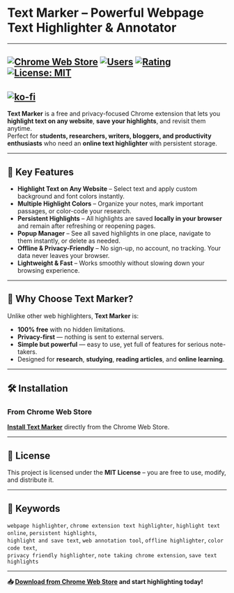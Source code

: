 # Text Marker – Powerful Webpage Text Highlighter & Annotator
---
[![Chrome Web Store](https://img.shields.io/chrome-web-store/v/njeijdibkglhjgjcjlpkapbojpegfcll.svg?label=Chrome%20Web%20Store)](https://chromewebstore.google.com/detail/njeijdibkglhjgjcjlpkapbojpegfcll?utm_source=item-share-cb)
[![Users](https://img.shields.io/chrome-web-store/users/njeijdibkglhjgjcjlpkapbojpegfcll.svg)](https://chromewebstore.google.com/detail/njeijdibkglhjgjcjlpkapbojpegfcll?utm_source=item-share-cb)
[![Rating](https://img.shields.io/chrome-web-store/rating/njeijdibkglhjgjcjlpkapbojpegfcll.svg)](https://chromewebstore.google.com/detail/njeijdibkglhjgjcjlpkapbojpegfcll?utm_source=item-share-cb)
[![License: MIT](https://img.shields.io/badge/License-MIT-yellow.svg)](LICENSE)  
---
[![ko-fi](https://ko-fi.com/img/githubbutton_sm.svg)](https://ko-fi.com/Z8Z41JH1LR)
---


**Text Marker** is a free and privacy-focused Chrome extension that lets you **highlight text on any website**, **save your highlights**, and revisit them anytime.  
Perfect for **students, researchers, writers, bloggers, and productivity enthusiasts** who need an **online text highlighter** with persistent storage.

---

## 🔹 Key Features

- **Highlight Text on Any Website** – Select text and apply custom background and font colors instantly.
- **Multiple Highlight Colors** – Organize your notes, mark important passages, or color-code your research.
- **Persistent Highlights** – All highlights are saved **locally in your browser** and remain after refreshing or reopening pages.
- **Popup Manager** – See all saved highlights in one place, navigate to them instantly, or delete as needed.
- **Offline & Privacy-Friendly** – No sign-up, no account, no tracking. Your data never leaves your browser.
- **Lightweight & Fast** – Works smoothly without slowing down your browsing experience.

---

## 📌 Why Choose Text Marker?

Unlike other web highlighters, **Text Marker** is:
- **100% free** with no hidden limitations.
- **Privacy-first** — nothing is sent to external servers.
- **Simple but powerful** — easy to use, yet full of features for serious note-takers.
- Designed for **research**, **studying**, **reading articles**, and **online learning**.

---

## 🛠 Installation

### From Chrome Web Store
[**Install Text Marker**](https://chromewebstore.google.com/detail/njeijdibkglhjgjcjlpkapbojpegfcll?hl=en) directly from the Chrome Web Store.

---

## 📄 License
This project is licensed under the **MIT License** – you are free to use, modify, and distribute it.

---

## 🔎 Keywords
`webpage highlighter`, `chrome extension text highlighter`, `highlight text online`, `persistent highlights`,  
`highlight and save text`, `web annotation tool`, `offline highlighter`, `color code text`,  
`privacy friendly highlighter`, `note taking chrome extension`, `save text highlights`

---

**📥 [Download from Chrome Web Store](https://chromewebstore.google.com/detail/njeijdibkglhjgjcjlpkapbojpegfcll?hl=en) and start highlighting today!**
